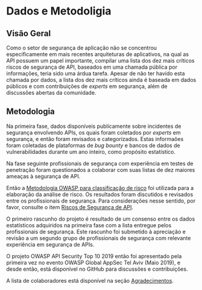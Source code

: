 Dados e Metodoligia
===================

## Visão Geral

Como o setor de segurança de aplicação não se concentrou especificamente em mais recentes arquiteturas de aplicativos, na qual as API possuem um papel importante, compilar uma lista dos dez mais críticos riscos de segurança de API, baseados em uma chamada pública por informações, teria sido uma árdua tarefa. Apesar de não ter havido esta chamada por dados, a lista dos dez mais críticos ainda é baseada em dados públicos e com contribuições de *experts* em segurança, além de discussões abertas da comunidade.

## Metodologia

Na primeira fase, dados disponíveis publicamente sobre incidentes de segurança envolvendo APIs, os quais foram coletados por *experts* em segurança, e então foram revisados e categorizados. Estas informaões foram coletadas de plataformas de *bug bounty* e bancos de dados de vulnerabilidades durante um ano inteiro, como propósito estatístico.

Na fase seguinte profissionais de segurança com experiência em testes de penetração foram questionados a colaborar com suas listas de dez maiores ameaças à segurança de API.

Então a [Metodologia OWASP para classificação de risco][1] foi utilizada para a elaboração da análise de risco. Os resultados foram discutidos e revisados entre os profissionais de segurança. Para considerações nesse sentido, por favor, consulte o item [Riscos de Segurança de API][2].

O primeiro rascunho do projeto é resultado de um consenso entre os dados estatísticos adquiridos na primeira fase com a lista entregue pelos profissionais de segurança. Este rascunho foi submetido à apreciação e revisão a um segundo grupo de profissionais de segurança com relevante experiência em segurança de APIs.

O projeto OWASP API Security Top 10 2019 então foi apresentado pela primeira vez no evento OWASP Global AppSec Tel Aviv (Maio 2019), e desde então, está disponível no GitHub para discussões e contribuições.

A lista de colaboradores está disponível na seção [Agradecimentos][3].

[1]: https://www.owasp.org/index.php/OWASP_Risk_Rating_Methodology
[2]: ./0x10-api-security-risks.md
[3]: ./0xd1-acknowledgments.md
